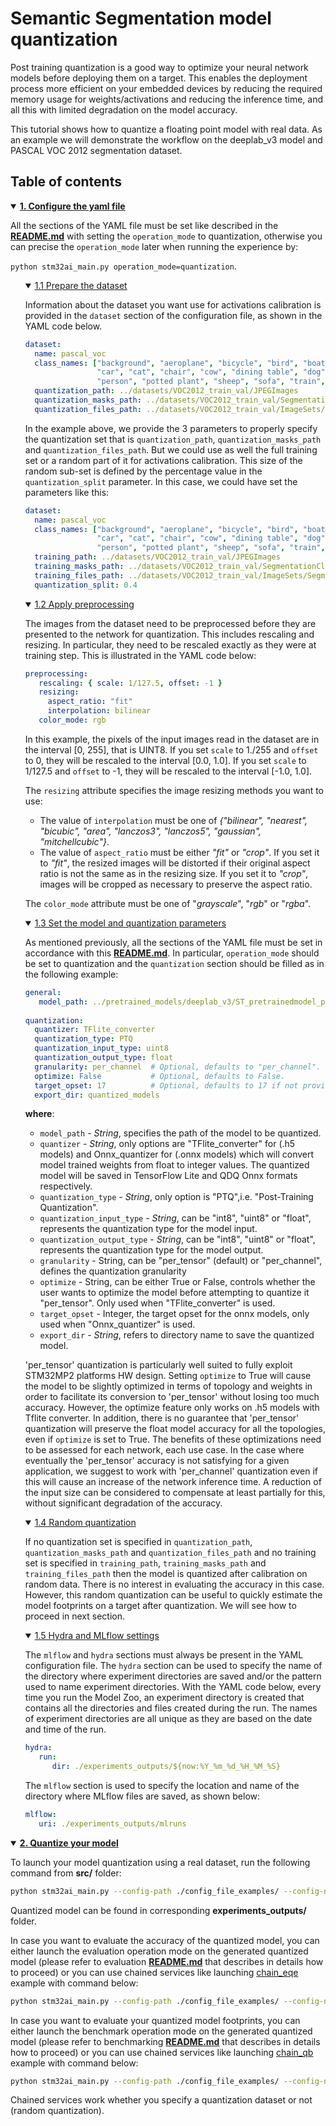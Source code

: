 # Semantic Segmentation model quantization

Post training quantization is a good way to optimize your neural network models before deploying them on a target. This enables the deployment process more efficient on your embedded devices by reducing 
the required memory usage for weights/activations and reducing the inference time, and all this with limited degradation on the model accuracy.

This tutorial shows how to quantize a floating point model with real data. As an example we will demonstrate the workflow on the deeplab_v3 model and PASCAL VOC 2012 segmentation dataset.

## <a id="">Table of contents</a>

<details open><summary><a href="#1"><b>1. Configure the yaml file</b></a></summary><a id="1"></a>

All the sections of the YAML file must be set like described in the **[README.md](../README.md)** with setting the `operation_mode` to quantization, otherwise you can precise the `operation_mode` later when running 
the experience by:

`python stm32ai_main.py operation_mode=quantization`.

<ul><details open><summary><a href="#1-1">1.1 Prepare the dataset</a></summary><a id="1-1"></a>

Information about the dataset you want use for activations calibration is provided in the `dataset` section of the configuration file, as shown in the YAML code below.

```yaml
dataset:
  name: pascal_voc
  class_names: ["background", "aeroplane", "bicycle", "bird", "boat", "bottle", "bus",
                "car", "cat", "chair", "cow", "dining table", "dog", "horse", "motorbike",
                "person", "potted plant", "sheep", "sofa", "train", "tv/monitor"]
  quantization_path: ../datasets/VOC2012_train_val/JPEGImages
  quantization_masks_path: ../datasets/VOC2012_train_val/SegmentationClassAug
  quantization_files_path: ../datasets/VOC2012_train_val/ImageSets/Segmentation/quantization.txt

```

In the example above, we provide the 3 parameters to properly specify the quantization set that is `quantization_path`, `quantization_masks_path` and `quantization_files_path`. 
But we could use as well the full training set or a random part of it for activations calibration. This size of the random sub-set is defined by the percentage value in the `quantization_split` parameter.
In this case, we could have set the parameters like this: 

```yaml
dataset:
  name: pascal_voc
  class_names: ["background", "aeroplane", "bicycle", "bird", "boat", "bottle", "bus",
                "car", "cat", "chair", "cow", "dining table", "dog", "horse", "motorbike",
                "person", "potted plant", "sheep", "sofa", "train", "tv/monitor"]
  training_path: ../datasets/VOC2012_train_val/JPEGImages
  training_masks_path: ../datasets/VOC2012_train_val/SegmentationClass
  training_files_path: ../datasets/VOC2012_train_val/ImageSets/Segmentation/train.txt
  quantization_split: 0.4
```



</details></ul>
<ul><details open><summary><a href="#1-2">1.2 Apply preprocessing</a></summary><a id="1-2"></a>

The images from the dataset need to be preprocessed before they are presented to the network for quantization.
This includes rescaling and resizing. In particular, they need to be rescaled exactly as they were at training step.
This is illustrated in the YAML code below:

```yaml
preprocessing:
   rescaling: { scale: 1/127.5, offset: -1 }
   resizing: 
     aspect_ratio: "fit"
     interpolation: bilinear
   color_mode: rgb
```

In this example, the pixels of the input images read in the dataset are in the interval [0, 255], that is UINT8. If you set `scale` to 1./255 and `offset` to 0, they will be rescaled to the interval [0.0, 1.0]. 
If you set `scale` to 1/127.5 and `offset` to -1, they will be rescaled to the interval [-1.0, 1.0].

The `resizing` attribute specifies the image resizing methods you want to use:
- The value of `interpolation` must be one of *{"bilinear", "nearest", "bicubic", "area", "lanczos3", "lanczos5", "gaussian", "mitchellcubic"}*.
- The value of `aspect_ratio` must be either *"fit"* or *"crop"*. If you set it to *"fit"*, the resized images will be distorted if their original aspect ratio is not the same as in the resizing size. 
If you set it to *"crop"*, images will be cropped as necessary to preserve the aspect ratio.

The `color_mode` attribute must be one of "*grayscale*", "*rgb*" or "*rgba*".

</details></ul>
<ul><details open><summary><a href="#1-3">1.3 Set the model and quantization parameters</a></summary><a id="1-3"></a>

As mentioned previously, all the sections of the YAML file must be set in accordance with this **[README.md](../README.md)**.
In particular, `operation_mode` should be set to quantization and the `quantization` section should be filled as in the following example: 

```yaml
general:
   model_path: ../pretrained_models/deeplab_v3/ST_pretrainedmodel_public_dataset/pascal_voc_coco_2012/deeplab_v3_mobilenetv2_05_16_512_fft/deeplab_v3_mobilenetv2_05_16_512_fft.h5
   
quantization:
  quantizer: TFlite_converter
  quantization_type: PTQ
  quantization_input_type: uint8
  quantization_output_type: float
  granularity: per_channel  # Optional, defaults to "per_channel".
  optimize: False           # Optional, defaults to False.
  target_opset: 17          # Optional, defaults to 17 if not provided. Only used for when using Onnx_quantizer
  export_dir: quantized_models
```

**where**:

- `model_path` - *String*, specifies the path of the model to be quantized.
- `quantizer` - *String*, only options are "TFlite_converter" for (.h5 models) and Onnx_quantizer for (.onnx models) which will convert model trained weights from float to integer values. The quantized model will be saved in TensorFlow Lite and QDQ Onnx formats respectively.
- `quantization_type` - *String*, only option is "PTQ",i.e. "Post-Training Quantization". 
- `quantization_input_type` - *String*, can be "int8", "uint8" or "float", represents the quantization type for the model input.
- `quantization_output_type` - *String*, can be "int8", "uint8" or "float", represents the quantization type for the model output.
- `granularity` - String, can be "per_tensor" (default) or "per_channel", defines the quantization granularity
- `optimize` - String, can be either True or False, controls whether the user wants to optimize the model before attempting to quantize it "per_tensor". 
               Only used when "TFlite_converter" is used.
- `target_opset` - Integer, the target opset for the onnx models, only used when "Onnx_quantizer" is used.
- `export_dir` - *String*, refers to directory name to save the quantized model.

'per_tensor' quantization is particularly well suited to fully exploit STM32MP2 platforms HW design. Setting `optimize` to True will cause the model to be slightly optimized in terms of topology and weights
in order to facilitate its conversion to 'per_tensor' without losing too much accuracy. However, the optimize feature only works on .h5 models with Tflite converter.
In addition, there is no guarantee that 'per_tensor' quantization will preserve the float model accuracy for all the topologies, even if `optimize` is set to True. 
The benefits of these optimizations need to be assessed for each network, each use case.
In the case where eventually the 'per_tensor' accuracy is not satisfying for a given application, we suggest to work with 'per_channel' quantization even if this will cause an increase of the network inference time. 
A reduction of the input size can be considered to compensate at least partially for this, without significant degradation of the accuracy.

</details></ul>
<ul><details open><summary><a href="#1-4">1.4 Random quantization</a></summary><a id="1-4"></a>

If no quantization set is specified in `quantization_path`, `quantization_masks_path` and `quantization_files_path` and no training set is specified in `training_path`, `training_masks_path` and `training_files_path` 
then the model is quantized after calibration on random data.
There is no interest in evaluating the accuracy in this case. However, this random  quantization can be useful to quickly estimate the model footprints on a target after quantization.
We will see how to proceed in next section.

</details></ul>
<ul><details open><summary><a href="#1-5">1.5 Hydra and MLflow settings</a></summary><a id="1-5"></a>

The `mlflow` and `hydra` sections must always be present in the YAML configuration file. The `hydra` section can be used to specify the name of the directory where experiment directories are saved and/or the 
pattern used to name experiment directories. With the YAML code below, every time you run the Model Zoo, an experiment directory is created that contains all the directories and files created during the run. 
The names of experiment directories are all unique as they are based on the date and time of the run.

```yaml
hydra:
   run:
      dir: ./experiments_outputs/${now:%Y_%m_%d_%H_%M_%S}
```

The `mlflow` section is used to specify the location and name of the directory where MLflow files are saved, as shown below:

```yaml
mlflow:
   uri: ./experiments_outputs/mlruns
```

</details></ul>
</details>
<details open><summary><a href="#2"><b>2. Quantize your model</b></a></summary><a id="2"></a>

To launch your model quantization using a real dataset, run the following command from **src/** folder:

```bash
python stm32ai_main.py --config-path ./config_file_examples/ --config-name quantization_config.yaml
```
Quantized model can be found in corresponding **experiments_outputs/** folder.

In case you want to evaluate the accuracy of the quantized model, you can either launch the evaluation operation mode on the generated quantized model (please refer to evaluation **[README.md](../evaluation/README.md)** that
describes in details how to proceed) or you can use chained services like launching [chain_eqe](../config_file_examples/chain_eqe_config.yaml) example with command below:
```bash
python stm32ai_main.py --config-path ./config_file_examples/ --config-name chain_eqe_config.yaml
```

In case you want to evaluate your quantized model footprints, you can either launch the benchmark operation mode on the generated quantized model (please refer to benchmarking **[README.md](../benchmarking/README.md)** that describes in details how to proceed) or you can use chained services like launching [chain_qb](../config_file_examples/chain_qb_config.yaml) example with command below:
```bash
python stm32ai_main.py --config-path ./config_file_examples/ --config-name chain_qb_config.yaml
```
Chained services work whether you specify a quantization dataset or not (random quantization).

</details>
